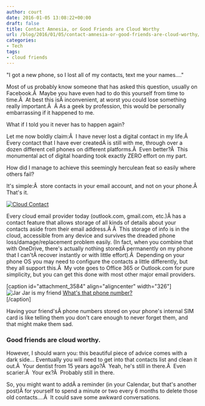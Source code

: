 ```yaml
---
author: court
date: 2016-01-05 13:08:22+00:00
draft: false
title: Contact Amnesia, or Good Friends are Cloud Worthy
url: /blog/2016/01/05/contact-amnesia-or-good-friends-are-cloud-worthy/
categories:
- Tech
tags:
- cloud friends
---
```


"I got a new phone, so I lost all of my contacts, text me your names...."

Most of us probably know someone that has asked this question, usually on Facebook.Â  Maybe you have even had to do this yourself from time to time.Â  At best this isÂ inconvenient, at worst you could lose something really important.Â  Â As a geek by profession, this would be personally embarrassing if it happened to me.

What if I told you it never has to happen again?

Let me now boldly claim:Â  I have never lost a digital contact in my life.Â  Every contact that I have ever createdÂ is still with me, through over a dozen different cell phones on different platforms.Â  Even better?Â  This monumental act of digital hoarding took exactly ZERO effort on my part.

How did I manage to achieve this seemingly herculean feat so easily where others fail?

It's simple:Â  store contacts in your email account, and not on your phone.Â  That's it.

[![Cloud Contact](http://www.vallentyne.com/blog/wp-content/uploads/2015/11/cloud-contact.png)
](http://www.vallentyne.com/blog/2016/01/05/contact-amnesia-or-good-friends-are-cloud-worthy/cloud-contact/)

Every cloud email provider today (outlook.com, gmail.com, etc.)Â has a contact feature that allows storage of all kinds of details about your contacts aside from their email address.Â Â  This storage of info is in the cloud, accessible from any device and survives the dreaded phone loss/damage/replacement problem easily. (In fact, when you combine that with OneDrive, there's actually nothing storedÂ permanently on my phone that I can'tÂ recover instantly or with little effort).Â  Depending on your phone OS you may need to configure the contacts a little differently, but they all support this.Â  My vote goes to Office 365 or Outlook.com for pure simplicity, but you can get this done with most other major email providers.



[caption id="attachment_3584" align="aligncenter" width="326"]![Jar Jar is my friend](http://www.vallentyne.com/blog/wp-content/uploads/2015/11/JarJar.png)
[What's that phone number?  
](http://www.vallentyne.com/blog/2016/01/05/contact-amnesia-or-good-friends-are-cloud-worthy/jarjar/)[/caption]

Having your friend'sÂ phone numbers stored on your phone's internal SIM card is like telling them you don't care enough to never forget them, and that might make them sad.


### **Good friends are cloud worthy**.


However, I should warn you: this beautiful piece of advice comes with a dark side... Eventually you will need to get into that contacts list and clean it out.Â  Your dentist from 15 years ago?Â  Yeah, he's still in there.Â  Even scarier:Â  Your ex?Â  Probably still in there.

So, you might want to addÂ a reminder (in your Calendar, but that's another post)Â for yourself to spend a minute or two every 6 months to delete those old contacts....Â  It could save some awkward conversations.


